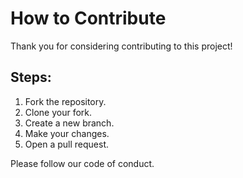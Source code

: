 # How to Contribute

Thank you for considering contributing to this project!

## Steps:
1. Fork the repository.
2. Clone your fork.
3. Create a new branch.
4. Make your changes.
5. Open a pull request.

Please follow our code of conduct.
